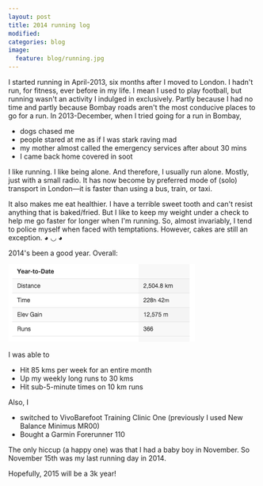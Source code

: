 ```yaml
---
layout: post
title: 2014 running log
modified:
categories: blog
image:
  feature: blog/running.jpg
---
```

I started running in April-2013, six months after I moved to London. I hadn't run, for fitness, ever before in my life. I mean I used to play football, but running wasn't an activity I indulged in exclusively. Partly because I had no time and partly because Bombay roads aren't the most conducive places to go for a run. In 2013-December, when I tried going for a run in Bombay,

* dogs chased me
* people stared at me as if I was stark raving mad
* my mother almost called the emergency services after about 30 mins
* I came back home covered in soot

I like running. I like being alone. And therefore, I usually run alone. Mostly, just with a small radio. It has now become by preferred mode of (solo) transport in London—it is faster than using a bus, train, or taxi.

It also makes me eat healthier. I have a terrible sweet tooth and can't resist anything that is baked/fried. But I like to keep my weight under a check to help me go faster for longer when I'm running. So, almost invariably, I tend to police myself when faced with temptations. However, cakes are still an exception. ◕ ◡ ◕

2014's been a good year. Overall:

![stats](/images/blog/run-stats.png)

I was able to

* Hit 85 kms per week for an entire month
* Up my weekly long runs to 30 kms
* Hit sub-5-minute times on 10 km runs

Also, I

* switched to VivoBarefoot Training Clinic One (previously I used New Balance Minimus MR00)
* Bought a Garmin Forerunner 110

The only hiccup (a happy one) was that I had a baby boy in November. So November 15th was my last running day in 2014.

Hopefully, 2015 will be a 3k year!